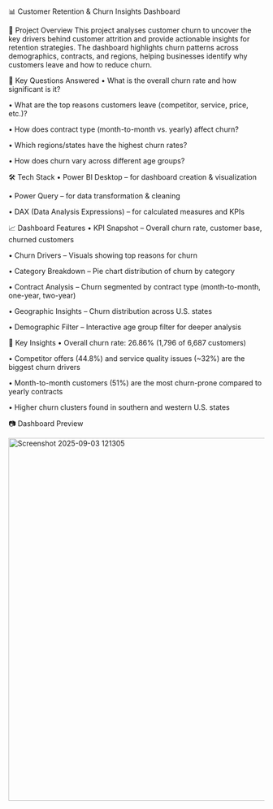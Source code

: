 📊 Customer Retention & Churn Insights Dashboard

📌 Project Overview
This project analyses customer churn to uncover the key drivers behind customer attrition and provide actionable insights for retention strategies. The dashboard highlights churn patterns across demographics, contracts, and regions, helping businesses identify why customers leave and how to reduce churn.

🎯 Key Questions Answered
•	What is the overall churn rate and how significant is it?

•	What are the top reasons customers leave (competitor, service, price, etc.)?

•	How does contract type (month-to-month vs. yearly) affect churn?

•	Which regions/states have the highest churn rates?

•	How does churn vary across different age groups?

🛠️ Tech Stack
•	Power BI Desktop – for dashboard creation & visualization

•	Power Query – for data transformation & cleaning

•	DAX (Data Analysis Expressions) – for calculated measures and KPIs

📈 Dashboard Features
•	KPI Snapshot – Overall churn rate, customer base, churned customers

•	Churn Drivers – Visuals showing top reasons for churn

•	Category Breakdown – Pie chart distribution of churn by category

•	Contract Analysis – Churn segmented by contract type (month-to-month, one-year, two-year)

•	Geographic Insights – Churn distribution across U.S. states

•	Demographic Filter – Interactive age group filter for deeper analysis

🔑 Key Insights
•	Overall churn rate: 26.86% (1,796 of 6,687 customers)

•	Competitor offers (44.8%) and service quality issues (~32%) are the biggest churn drivers

•	Month-to-month customers (51%) are the most churn-prone compared to yearly contracts

•	Higher churn clusters found in southern and western U.S. states

📷 Dashboard Preview

<img width="1265" height="714" alt="Screenshot 2025-09-03 121305" src="https://github.com/user-attachments/assets/1c21f174-e371-4650-93b7-3d65570514b8" />
